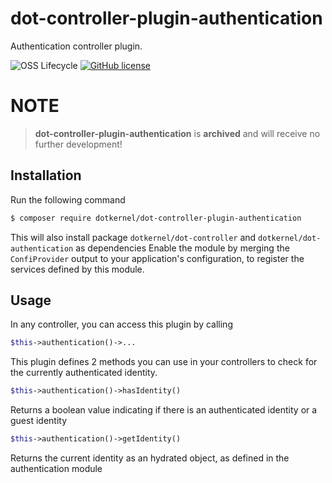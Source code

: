 # dot-controller-plugin-authentication

Authentication controller plugin.

![OSS Lifecycle](https://img.shields.io/osslifecycle/dotkernel/dot-controller-plugin-authentication)
[![GitHub license](https://img.shields.io/github/license/dotkernel/dot-controller-plugin-authentication)](https://github.com/dotkernel/dot-controller-plugin-authentication/blob/2.0.3/LICENSE.md)

# NOTE

> **dot-controller-plugin-authentication** is **archived** and will receive no further development!

## Installation

Run the following command
```bash
$ composer require dotkernel/dot-controller-plugin-authentication
```

This will also install package `dotkernel/dot-controller` and `dotkernel/dot-authentication` as dependencies
Enable the module by merging the `ConfiProvider` output to your application's configuration, to register the services defined by this module.

## Usage

In any controller, you can access this plugin by calling
```php
$this->authentication()->...
```

This plugin defines 2 methods you can use in your controllers to check for the currently authenticated identity.
```php
$this->authentication()->hasIdentity()
```
Returns a boolean value indicating if there is an authenticated identity or a guest identity

```php
$this->authentication()->getIdentity()
```
Returns the current identity as an hydrated object, as defined in the authentication module
